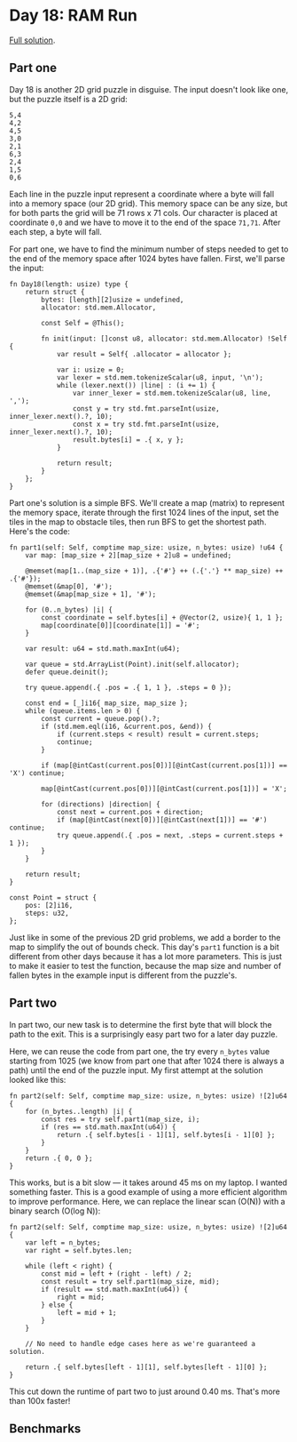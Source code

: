 # Day 18: RAM Run

[Full solution](../src/days/day18.zig).

## Part one

Day 18 is another 2D grid puzzle in disguise. The input doesn't look like one, but the puzzle itself is a 2D grid:

```
5,4
4,2
4,5
3,0
2,1
6,3
2,4
1,5
0,6
```

Each line in the puzzle input represent a coordinate where a byte will fall into a memory space (our 2D grid). This memory space can be any size, but for both parts the grid will be 71 rows x 71 cols. Our character is placed at coordinate `0,0` and we have to move it to the end of the space `71,71`. After each step, a byte will fall.

For part one, we have to find the minimum number of steps needed to get to the end of the memory space after 1024 bytes have fallen. First, we'll parse the input:

```zig
fn Day18(length: usize) type {
    return struct {
        bytes: [length][2]usize = undefined,
        allocator: std.mem.Allocator,

        const Self = @This();

        fn init(input: []const u8, allocator: std.mem.Allocator) !Self {
            var result = Self{ .allocator = allocator };

            var i: usize = 0;
            var lexer = std.mem.tokenizeScalar(u8, input, '\n');
            while (lexer.next()) |line| : (i += 1) {
                var inner_lexer = std.mem.tokenizeScalar(u8, line, ',');
                const y = try std.fmt.parseInt(usize, inner_lexer.next().?, 10);
                const x = try std.fmt.parseInt(usize, inner_lexer.next().?, 10);
                result.bytes[i] = .{ x, y };
            }

            return result;
        }
    };
}
```

Part one's solution is a simple BFS. We'll create a map (matrix) to represent the memory space, iterate through the first 1024 lines of the input, set the tiles in the map to obstacle tiles, then run BFS to get the shortest path. Here's the code:

```zig
fn part1(self: Self, comptime map_size: usize, n_bytes: usize) !u64 {
    var map: [map_size + 2][map_size + 2]u8 = undefined;

    @memset(map[1..(map_size + 1)], .{'#'} ++ (.{'.'} ** map_size) ++ .{'#'});
    @memset(&map[0], '#');
    @memset(&map[map_size + 1], '#');

    for (0..n_bytes) |i| {
        const coordinate = self.bytes[i] + @Vector(2, usize){ 1, 1 };
        map[coordinate[0]][coordinate[1]] = '#';
    }

    var result: u64 = std.math.maxInt(u64);

    var queue = std.ArrayList(Point).init(self.allocator);
    defer queue.deinit();

    try queue.append(.{ .pos = .{ 1, 1 }, .steps = 0 });

    const end = [_]i16{ map_size, map_size };
    while (queue.items.len > 0) {
        const current = queue.pop().?;
        if (std.mem.eql(i16, &current.pos, &end)) {
            if (current.steps < result) result = current.steps;
            continue;
        }

        if (map[@intCast(current.pos[0])][@intCast(current.pos[1])] == 'X') continue;

        map[@intCast(current.pos[0])][@intCast(current.pos[1])] = 'X';

        for (directions) |direction| {
            const next = current.pos + direction;
            if (map[@intCast(next[0])][@intCast(next[1])] == '#') continue;
            try queue.append(.{ .pos = next, .steps = current.steps + 1 });
        }
    }

    return result;
}

const Point = struct {
    pos: [2]i16,
    steps: u32,
};
```

Just like in some of the previous 2D grid problems, we add a border to the map to simplify the out of bounds check. This day's `part1` function is a bit different from other days because it has a lot more parameters. This is just to make it easier to test the function, because the map size and number of fallen bytes in the example input is different from the puzzle's.

## Part two

In part two, our new task is to determine the first byte that will block the path to the exit. This is a surprisingly easy part two for a later day puzzle.

Here, we can reuse the code from part one, the try every `n_bytes` value starting from 1025 (we know from part one that after 1024 there is always a path) until the end of the puzzle input. My first attempt at the solution looked like this:

```zig
fn part2(self: Self, comptime map_size: usize, n_bytes: usize) ![2]u64 {
    for (n_bytes..length) |i| {
        const res = try self.part1(map_size, i);
        if (res == std.math.maxInt(u64)) {
            return .{ self.bytes[i - 1][1], self.bytes[i - 1][0] };
        }
    }
    return .{ 0, 0 };
}
```

This works, but is a bit slow — it takes around 45 ms on my laptop. I wanted something faster. This is a good example of using a more efficient algorithm to improve performance. Here, we can replace the linear scan (O(N)) with a binary search (O(log N)):

```zig
fn part2(self: Self, comptime map_size: usize, n_bytes: usize) ![2]u64 {
    var left = n_bytes;
    var right = self.bytes.len;

    while (left < right) {
        const mid = left + (right - left) / 2;
        const result = try self.part1(map_size, mid);
        if (result == std.math.maxInt(u64)) {
            right = mid;
        } else {
            left = mid + 1;
        }
    }

    // No need to handle edge cases here as we're guaranteed a solution.

    return .{ self.bytes[left - 1][1], self.bytes[left - 1][0] };
}
```

This cut down the runtime of part two to just around 0.40 ms. That's more than 100x faster!

## Benchmarks
